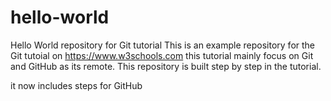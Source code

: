 # hello-world
Hello World repository for Git tutorial
This is an example repository for the Git tutoial on https://www.w3schools.com
this tutorial mainly focus on Git and GitHub as its remote.
This repository is built step by step in the tutorial. 

it now includes steps for GitHub
